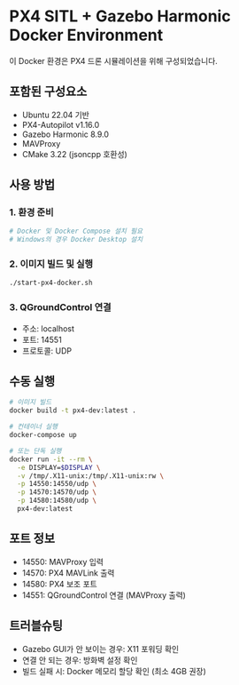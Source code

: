 # PX4 SITL + Gazebo Harmonic Docker Environment

이 Docker 환경은 PX4 드론 시뮬레이션을 위해 구성되었습니다.

## 포함된 구성요소
- Ubuntu 22.04 기반
- PX4-Autopilot v1.16.0
- Gazebo Harmonic 8.9.0
- MAVProxy
- CMake 3.22 (jsoncpp 호환성)

## 사용 방법

### 1. 환경 준비
```bash
# Docker 및 Docker Compose 설치 필요
# Windows의 경우 Docker Desktop 설치
```

### 2. 이미지 빌드 및 실행
```bash
./start-px4-docker.sh
```

### 3. QGroundControl 연결
- 주소: localhost
- 포트: 14551
- 프로토콜: UDP

## 수동 실행
```bash
# 이미지 빌드
docker build -t px4-dev:latest .

# 컨테이너 실행
docker-compose up

# 또는 단독 실행
docker run -it --rm \
  -e DISPLAY=$DISPLAY \
  -v /tmp/.X11-unix:/tmp/.X11-unix:rw \
  -p 14550:14550/udp \
  -p 14570:14570/udp \
  -p 14580:14580/udp \
  px4-dev:latest
```

## 포트 정보
- 14550: MAVProxy 입력
- 14570: PX4 MAVLink 출력  
- 14580: PX4 보조 포트
- 14551: QGroundControl 연결 (MAVProxy 출력)

## 트러블슈팅
- Gazebo GUI가 안 보이는 경우: X11 포워딩 확인
- 연결 안 되는 경우: 방화벽 설정 확인
- 빌드 실패 시: Docker 메모리 할당 확인 (최소 4GB 권장)
